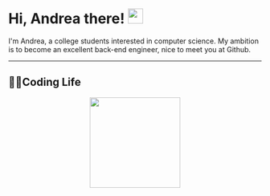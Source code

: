 # Hi, Andrea there! <img width='30px' height='30px'  src="https://evlic.github.io/dist/github-profile/wave.gif">

I'm Andrea, a college students interested in computer science. My ambition is to become an excellent back-end engineer, nice to meet you at Github.

---

## 👨‍💻Coding Life

<!--START_SECTION:waka-->


<!--END_SECTION:waka-->
<div align='center' display='flex'>
        <img height='180px' src="http://github-readme-streak-stats.herokuapp.com?user=muchengl&theme=bear&hide_border=true&date_format=%5BY.%5Dn.j">
        <p></p>
<!--         <img height='160px' src="https://github-readme-stats.vercel.app/api/top-langs/?username=muchengl&theme=dark&layout=compact">
        <img height='160px' src="https://github-readme-stats.vercel.app/api?username=muchengl&show_icons=true&theme=dark"> -->
</div>

